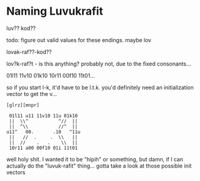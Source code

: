 # Naming Luvukrafit

luv??
kod??

todo: figure out valid values for these endings. maybe lov

lovak-raf??-kod??

lov?k-raf?t - is this anything? probably not, due to the fixed consonants...

01l11 11v10 01k10 10r11 00f10 11t01...

so if you start l-k, it'd have to be l.t.k. you'd definitely need an initialization vector to get the v...

`[glrz][mnpr]`

```
 01l11 u11 11v10 11u 01k10
 ||  \\^           ^//  ||
 ||  ^\\           //^  ||
u11^   00.       .10   ^11u
 ||   //  .     .  \\   ||
 ||  //    .   .    \\  ||
 10r11 a00 00f10 01i 11t01
```

well holy shit. I wanted it to be "hipih" or something, but damn, if I can actually do the "luvuk-rafit" thing... gotta take a look at those possible init vectors
